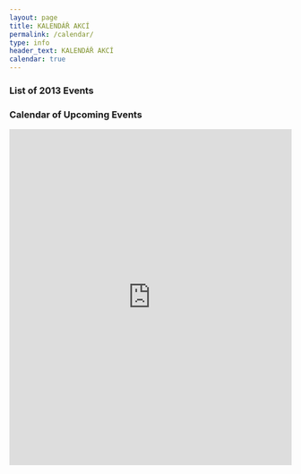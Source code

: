 ```yaml
---
layout: page
title: KALENDÁŘ AKCÍ
permalink: /calendar/
type: info
header_text: KALENDÁŘ AKCÍ
calendar: true
---
```

<div class="span3">
	<h3>List of 2013 Events</h3>
<div id="upcoming"></div><!--/span-->
</div>
<div class="span9">
	<h3>Calendar of Upcoming Events</h3>
	<iframe src="https://www.google.com/calendar/embed?height=600&amp;wkst=1&amp;bgcolor=%23ffffff&amp;src=60kvvarubrv958lj3snku908rg%40group.calendar.google.com&amp;color=%231B887A&amp;ctz=America%2FNew_York" style=" border-width:0 " width="100%" height="600" frameborder="0" scrolling="no"></iframe>
</div><!--/span-->